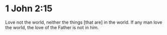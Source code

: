 # 1 John 2:15

Love not the world, neither the things [that are] in the world. If any man love the world, the love of the Father is not in him.